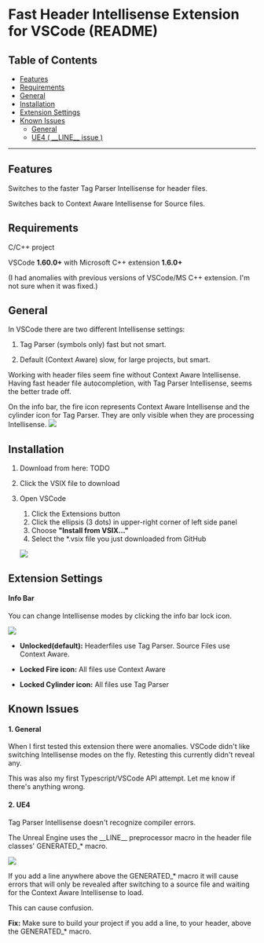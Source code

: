 # Fast Header Intellisense Extension for VSCode (README)

## Table of Contents

- [Features](#Features)
- [Requirements](#Requirements)
- [General](#General)
- [Installation](#Installation)
- [Extension Settings](#Extension-Settings)
- [Known Issues](#Known-Issues)
    - [General](#1.-General)
    - [UE4 ( \_\_LINE\_\_ issue )](#2.-UE4)
-----------

## Features
Switches to the faster Tag Parser Intellisense for header files.

Switches back to Context Aware Intellisense for Source files.

## Requirements
C/C++ project

VSCode **1.60.0+** with Microsoft C++ extension **1.6.0+**

(I had anomalies with previous versions of VSCode/MS C++ extension. I'm not sure when it was fixed.)

## General

In VSCode there are two different Intellisense settings:

1. Tag Parser (symbols only) fast but not smart.

2. Default (Context Aware) slow, for large projects, but smart.

Working with header files seem fine without Context Aware Intellisense. Having fast header file autocompletion, with Tag Parser Intellisense, seems the better trade off.

On the info bar, the fire icon represents Context Aware Intellisense and the cylinder icon for Tag Parser. They are only visible when they are processing Intellisense.
![](https://gist.githubusercontent.com/boocs/cacdbb0baab688d4d87c3bfebe55c553/raw/0062ac97dc8e1d02e970068b35ac5ffd2fd1fd95/tag_context_icons.JPG)

## Installation
1. Download from here: TODO

2. Click the VSIX file to download 

3. Open VSCode
   1. Click the Extensions button
   2. Click the ellipsis (3 dots) in upper-right corner of left side panel
   3. Choose **"Install from VSIX..."**
   4. Select the *.vsix file you just downloaded from GitHub


    ![](https://gist.githubusercontent.com/boocs/876a39952d6f69c82df38d6c0aa13da1/raw/4e392ddc86997d865a7dde6cc483aa09ee12570b/vsix-install.png)

## Extension Settings

#### Info Bar
You can change Intellisense modes by clicking the info bar lock icon.

![](https://gist.githubusercontent.com/boocs/cacdbb0baab688d4d87c3bfebe55c553/raw/0062ac97dc8e1d02e970068b35ac5ffd2fd1fd95/lock_icon.JPG)

* **Unlocked(default):** Headerfiles use Tag Parser. Source Files use Context Aware.

* **Locked Fire icon:** All files use Context Aware

* **Locked Cylinder icon:**  All files use Tag Parser


## Known Issues

#### 1. General
When I first tested this extension there were anomalies. VSCode didn't like switching Intellisense modes on the fly. Retesting this currently didn't reveal any.

This was also my first Typescript/VSCode API attempt. Let me know if there's anything wrong.

#### 2. UE4
Tag Parser Intellisense doesn't recognize compiler errors.

The Unreal Engine uses the \_\_LINE\_\_ preprocessor macro in the header file classes' GENERATED_* macro.

![](https://gist.githubusercontent.com/boocs/cacdbb0baab688d4d87c3bfebe55c553/raw/0062ac97dc8e1d02e970068b35ac5ffd2fd1fd95/generated_macro.JPG)

If you add a line anywhere above the GENERATED_* macro it will cause errors that will only be revealed after switching to a source file and waiting for the Context Aware Intellisense to load.

This can cause confusion.

**Fix:** Make sure to build your project if you add a line, to your header, above the GENERATED_* macro.
